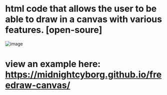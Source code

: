 # html code that allows the user to be able to draw in a canvas with various features. [open-soure]
![image](https://github.com/user-attachments/assets/2200807c-c3b6-4380-a73b-40ca4431de42)
# view an example here: https://midnightcyborg.github.io/freedraw-canvas/
